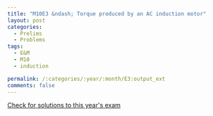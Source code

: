 ```yaml
---
title: "M10E3 &ndash; Torque produced by an AC induction motor"
layout: post
categories:
  - Prelims
  - Problems
tags:
  - E&M
  - M10
  - induction

permalink: /:categories/:year/:month/E3:output_ext
comments: false
---
```

<object data="2010M3E.pdf" type="application/pdf" width="100%" height="500"></object>
<div class="message"><a href='https://princetonprelim.com/prelim/25/'>Check for solutions to this year's exam</a></div>